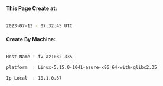
   
#### This Page Create at:

```bash

2023-07-13 - 07:32:45 UTC

```

#### Create By Machine:

```bash

Host Name : fv-az1032-335

platform  : Linux-5.15.0-1041-azure-x86_64-with-glibc2.35

Ip Local  : 10.1.0.37

```

